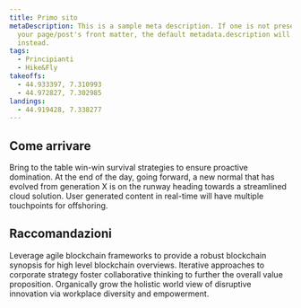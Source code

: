 ```yaml
---
title: Primo sito
metaDescription: This is a sample meta description. If one is not present in
  your page/post's front matter, the default metadata.description will be used
  instead.
tags:
  - Principianti
  - Hike&Fly
takeoffs:
  - 44.933397, 7.310993
  - 44.972827, 7.302985
landings:
  - 44.919428, 7.338277
---
```


## Come arrivare
Bring to the table win-win survival strategies to ensure proactive domination. At the end of the day, going forward, a new normal that has evolved from generation X is on the runway heading towards a streamlined cloud solution. User generated content in real-time will have multiple touchpoints for offshoring.


## Raccomandazioni
Leverage agile blockchain frameworks to provide a robust blockchain synopsis for high level blockchain overviews. Iterative approaches to corporate strategy foster collaborative thinking to further the overall value proposition. Organically grow the holistic world view of disruptive innovation via workplace diversity and empowerment.